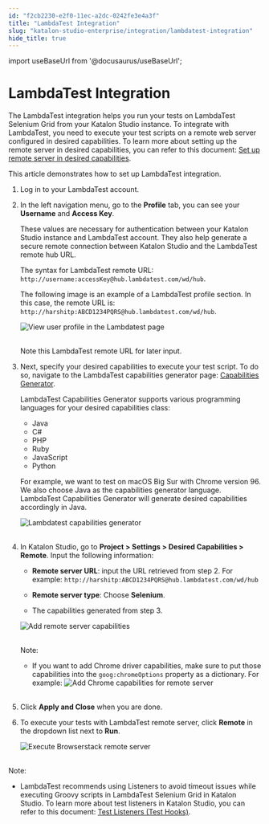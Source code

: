 ```yaml
---
id: "f2cb2230-e2f0-11ec-a2dc-0242fe3e4a3f"
title: "LambdaTest Integration"
slug: "katalon-studio-enterprise/integration/lambdatest-integration"
hide_title: true
---
```

import useBaseUrl from '@docusaurus/useBaseUrl';


# <a id="id" class="anchor_top_offset"/><a id="ariaid-title1" class="anchor_top_offset"/>LambdaTest Integration

<p xmlns="http://www.w3.org/1999/xhtml" className="p">The LambdaTest integration helps you run your tests on LambdaTest Selenium Grid from your Katalon Studio instance. To integrate with LambdaTest, you need to execute your test scripts on a remote web server configured in desired capabilities. To learn more about setting up the remote server in desired capabilities, you can refer to this document: <a className="xref" href="/docs/katalon-studio-enterprise/create-tests-and-projects/configure-test-cases/desired-capabilities/set-up-remote-server-in-desired-capabilities#task-8626">Set up remote server in desired capabilities</a>.</p> 
<p xmlns="http://www.w3.org/1999/xhtml" className="p">This article demonstrates how to set up LambdaTest integration.</p> 
<ol xmlns="http://www.w3.org/1999/xhtml" className="ol"><li className="li">     <p className="p">Log in to your LambdaTest account.</p>   </li><li className="li">     <p className="p">In the left navigation menu, go to the <strong className="ph b">Profile</strong> tab, you can see your <strong className="ph b">Username</strong> and <strong className="ph b">Access Key</strong>.</p>     <p className="p">These values are necessary for authentication between your Katalon Studio instance and LambdaTest account. They also help generate a secure remote connection between Katalon Studio and the LambdaTest remote hub URL.</p>     <p className="p">The syntax for LambdaTest remote URL: <code className="ph codeph">http://username:accessKey@hub.lambdatest.com/wd/hub</code>.</p>     <p className="p">The following image is an example of a LambdaTest profile section. In this case, the remote URL is: <code className="ph codeph">http://harshitp:ABCD1234PQRS@hub.lambdatest.com/wd/hub</code>.</p>     <p className="p"> <img className="image" src={useBaseUrl("https://github.com/katalon-studio/docs-images/raw/master/katalon-studio/docs/lambdatest-integration/KS-LAMBDATEST-Username-access-keys.png")} width={850} alt="View user profile in the Lambdatest page" /><br /><br />     </p>     <p className="p">Note this LambdaTest remote URL for later input.</p>   </li><li className="li">     <p className="p">Next, specify your desired capabilities to execute your test script. To do so, navigate to the LambdaTest capabilities generator page: <a className="xref j-external-link" href="https://www.lambdatest.com/capabilities-generator/" target="_blank">Capabilities Generator</a>.</p>     <p className="p">LambdaTest Capabilities Generator supports various programming languages for your desired capabilities class:</p>     <ul className="ul"><li className="li">Java</li><li className="li">C#</li><li className="li">PHP</li><li className="li">Ruby</li><li className="li">JavaScript</li><li className="li">Python</li></ul>     <p className="p">For example, we want to test on macOS Big Sur with Chrome version 96. We also choose Java as the capabilities generator language. LambdaTest Capabilities Generator will generate desired capabilities accordingly in Java.</p>     <p className="p"> <img className="image" src={useBaseUrl("https://github.com/katalon-studio/docs-images/raw/master/katalon-studio/docs/lambdatest-integration/KS-LAMBDATEST-Capabilities-generator.png")} width={850} alt="Lambdatest capabilities generator" /><br /><br />     </p>   </li><li className="li">     <p className="p">In Katalon Studio, go to <strong className="ph b">Project &gt; Settings &gt; Desired Capabilities &gt; Remote</strong>. Input the following information:</p>     <ul className="ul"><li className="li">         <p className="p"> <strong className="ph b">Remote server URL</strong>: input the URL retrieved from step 2. For example: <code className="ph codeph">http://harshitp:ABCD1234PQRS@hub.lambdatest.com/wd/hub</code>         </p>       </li><li className="li">         <p className="p"> <strong className="ph b">Remote server type</strong>: Choose <strong className="ph b">Selenium</strong>.</p>       </li><li className="li">         <p className="p">The capabilities generated from step 3.</p>       </li></ul>     <p className="p"> <img className="image" src={useBaseUrl("https://github.com/katalon-studio/docs-images/raw/master/katalon-studio/docs/lambdatest-integration/KS-LAMBDATEST-Set-DC.png")} width={700} alt="Add remote server capabilities" /><br /><br />     </p>     <div className="note note note_note"><span className="note__title">Note:</span>        <ul className="ul"><li className="li">If you want to add Chrome driver capabilities, make sure to put those capabilities into the <code className="ph codeph">goog:chromeOptions</code> property as a dictionary. For example: <img className="image" src={useBaseUrl("https://github.com/katalon-studio/docs-images/raw/master/katalon-studio/docs/browserstack-integration/KS-BROWSERSTACK-Add-capabilities-Chrome.png")} width={500} alt="Add Chrome capabilities for remote server" /><br /><br />         </li></ul>     </div>   </li><li className="li">     <p className="p">Click <strong className="ph b">Apply and Close</strong> when you are done.</p>   </li><li className="li">     <p className="p">To execute your tests with LambdaTest remote server, click <strong className="ph b">Remote</strong> in the dropdown list next to <strong className="ph b">Run</strong>.</p>     <p className="p"> <img className="image" src={useBaseUrl("https://github.com/katalon-studio/docs-images/raw/master/katalon-studio/docs/browserstack-integration/KS-BROWSERSTACK-Execute-remote.png")} width={250} alt="Execute Browserstack remote server" /><br /><br />     </p>   </li></ol> 
<div xmlns="http://www.w3.org/1999/xhtml" className="note note note_note"><span className="note__title">Note:</span> 
  <ul className="ul"><li className="li">LambdaTest recommends using Listeners to avoid timeout issues while executing Groovy scripts in LambdaTest Selenium Grid in Katalon Studio. To learn more about test listeners in Katalon Studio, you can refer to this document: <a className="xref" href="/docs/katalon-studio-enterprise/create-tests-and-projects/manage-projects/test-fixtures-and-test-listeners-test-hooks#concept-7786">Test Listeners (Test Hooks)</a>.</li></ul>
</div>
